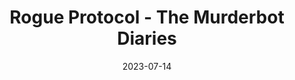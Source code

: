 ---
authors: Martha Wells
books/tags:
- fiction
- science fiction
date: 2023-07-14
params:
  isbn13: '9781250191786'
  series: The Murderbot Diaries
  year: '2018'
star_rating: 3
title: Rogue Protocol - The Murderbot Diaries
---